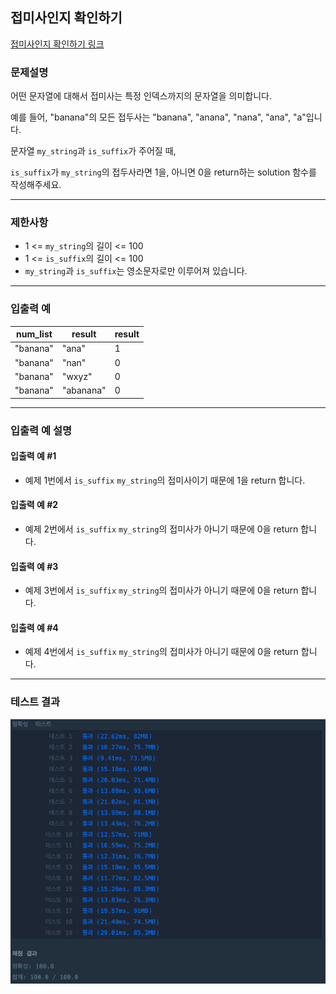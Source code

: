 ## 접미사인지 확인하기

[접미사인지 확인하기 링크](https://school.programmers.co.kr/learn/courses/30/lessons/181908)

### 문제설명

어떤 문자열에 대해서 접미사는 특정 인덱스까지의 문자열을 의미합니다.

예를 들어, "banana"의 모든 접두사는 "banana", "anana", "nana", "ana", "a"입니다.

문자열 `my_string`과 `is_suffix`가 주어질 때,

`is_suffix`가 `my_string`의 접두사라면 1을, 아니면 0을 return하는 solution 함수를 작성해주세요.

---

### 제한사항

+ 1 \<= `my_string`의 길이 \<= 100
+ 1 \<= `is_suffix`의 길이 \<= 100
+ `my_string`과 `is_suffix`는 영소문자로만 이루어져 있습니다.

---

### 입출력 예

| num_list | result    | result |
|----------|-----------|--------|
| "banana" | "ana"     | 1      |
| "banana" | "nan"     | 0      |
| "banana" | "wxyz"    | 0      |
| "banana" | "abanana" | 0      |

---

### 입출력 예 설명

#### 입출력 예 #1

+ 예제 1번에서 `is_suffix` `my_string`의 접미사이기 때문에 1을 return 합니다.

#### 입출력 예 #2

+ 예제 2번에서 `is_suffix` `my_string`의 접미사가 아니기 때문에 0을 return 합니다.

#### 입출력 예 #3

+ 예제 3번에서 `is_suffix` `my_string`의 접미사가 아니기 때문에 0을 return 합니다.

#### 입출력 예 #4

+ 예제 4번에서 `is_suffix` `my_string`의 접미사가 아니기 때문에 0을 return 합니다.

---

### 테스트 결과

![결과](./181908_결과.png)